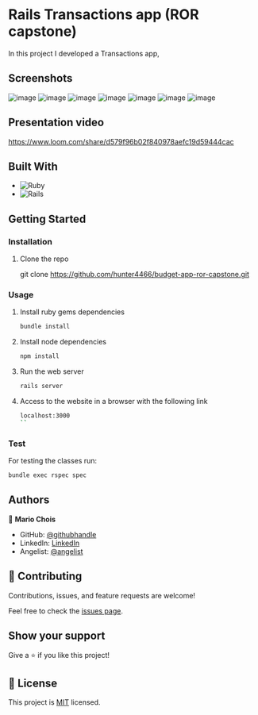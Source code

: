 # Rails Transactions app (ROR capstone)

In this project I developed a Transactions app, 

## Screenshots

![image](./app/assets/images/Screenshots/Capture.png)
![image](./app/assets/images/Screenshots/Capture2.png)
![image](./app/assets/images/Screenshots/Capture3.png)
![image](./app/assets/images/Screenshots/Capture4.png)
![image](./app/assets/images/Screenshots/Capture5.png)
![image](./app/assets/images/Screenshots/Capture6.png)
![image](./app/assets/images/Screenshots/Capture7.png)

## Presentation video

https://www.loom.com/share/d579f96b02f840978aefc19d59444cac

## Built With

- ![Ruby](https://img.shields.io/badge/Ruby-20232A?style=for-the-badge&logo=ruby&logoColor=61DAFB)
- ![Rails](https://img.shields.io/badge/rails-%23CC0000.svg?style=for-the-badge&logo=ruby-on-rails&logoColor=white)

## Getting Started

### Installation

1. Clone the repo

   git clone https://github.com/hunter4466/budget-app-ror-capstone.git
  

### Usage

1. Install ruby gems dependencies

   ```sh
   bundle install
   ```

2. Install node dependencies

   ```sh
   npm install
   ```

3. Run the web server

   ```sh
   rails server
   ```

4. Access to the website in a browser with the following link

   ```sh
   localhost:3000
   ``
### Test

For testing the classes run:

   ```sh
   bundle exec rspec spec
   ```

## Authors

👤 **Mario Chois**

- GitHub: [@githubhandle](https://github.com/hunter4466/)
- LinkedIn: [LinkedIn](https://www.linkedin.com/in/mario-chois-5a13b6b6/)
- Angelist: [@angelist](https://angel.co/u/mario-chois)

 
## 🤝 Contributing

Contributions, issues, and feature requests are welcome!

Feel free to check the [issues page](https://github.com/hunter4466/budget-app-ror-capstone/issues).

## Show your support

Give a ⭐️ if you like this project!

## 📝 License

This project is [MIT](https://github.com/hunter4466/budget-app-ror-capstone/blob/development/LICENSE) licensed.

